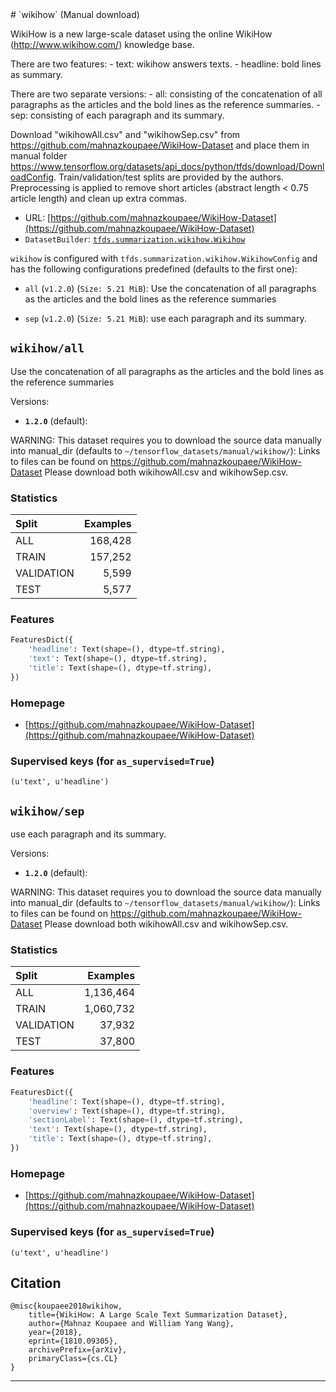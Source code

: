 <div itemscope itemtype="http://schema.org/Dataset">
  <div itemscope itemprop="includedInDataCatalog" itemtype="http://schema.org/DataCatalog">
    <meta itemprop="name" content="TensorFlow Datasets" />
  </div>
  <meta itemprop="name" content="wikihow" />
  <meta itemprop="description" content="&#10;WikiHow is a new large-scale dataset using the online WikiHow&#10;(http://www.wikihow.com/) knowledge base.&#10;&#10;There are two features:&#10;  - text: wikihow answers texts.&#10;  - headline: bold lines as summary.&#10;&#10;There are two separate versions:&#10;  - all: consisting of the concatenation of all paragraphs as the articles and&#10;         the bold lines as the reference summaries.&#10;  - sep: consisting of each paragraph and its summary.&#10;&#10;Download &quot;wikihowAll.csv&quot; and &quot;wikihowSep.csv&quot; from&#10;https://github.com/mahnazkoupaee/WikiHow-Dataset and place them in manual folder&#10;https://www.tensorflow.org/datasets/api_docs/python/tfds/download/DownloadConfig.&#10;Train/validation/test splits are provided by the authors.&#10;Preprocessing is applied to remove short articles&#10;(abstract length &lt; 0.75 article length) and clean up extra commas.&#10;&#10;&#10;To use this dataset:&#10;&#10;```python&#10;import tensorflow_datasets as tfds&#10;&#10;ds = tfds.load('wikihow', split='train')&#10;for ex in ds.take(4):&#10;  print(ex)&#10;```&#10;&#10;See [the guide](https://www.tensorflow.org/datasets/overview) for more&#10;informations on [tensorflow_datasets](https://www.tensorflow.org/datasets).&#10;&#10;" />
  <meta itemprop="url" content="https://www.tensorflow.org/datasets/catalog/wikihow" />
  <meta itemprop="sameAs" content="https://github.com/mahnazkoupaee/WikiHow-Dataset" />
  <meta itemprop="citation" content="&#10;@misc{koupaee2018wikihow,&#10;    title={WikiHow: A Large Scale Text Summarization Dataset},&#10;    author={Mahnaz Koupaee and William Yang Wang},&#10;    year={2018},&#10;    eprint={1810.09305},&#10;    archivePrefix={arXiv},&#10;    primaryClass={cs.CL}&#10;}&#10;" />
</div>
# `wikihow` (Manual download)

WikiHow is a new large-scale dataset using the online WikiHow
(http://www.wikihow.com/) knowledge base.

There are two features: - text: wikihow answers texts. - headline: bold lines as
summary.

There are two separate versions: - all: consisting of the concatenation of all
paragraphs as the articles and the bold lines as the reference summaries. - sep:
consisting of each paragraph and its summary.

Download "wikihowAll.csv" and "wikihowSep.csv" from
https://github.com/mahnazkoupaee/WikiHow-Dataset and place them in manual folder
https://www.tensorflow.org/datasets/api_docs/python/tfds/download/DownloadConfig.
Train/validation/test splits are provided by the authors. Preprocessing is
applied to remove short articles (abstract length < 0.75 article length) and
clean up extra commas.

*   URL:
    [https://github.com/mahnazkoupaee/WikiHow-Dataset](https://github.com/mahnazkoupaee/WikiHow-Dataset)
*   `DatasetBuilder`:
    [`tfds.summarization.wikihow.Wikihow`](https://github.com/tensorflow/datasets/tree/master/tensorflow_datasets/summarization/wikihow.py)

`wikihow` is configured with `tfds.summarization.wikihow.WikihowConfig` and has
the following configurations predefined (defaults to the first one):

*   `all` (`v1.2.0`) (`Size: 5.21 MiB`): Use the concatenation of all paragraphs
    as the articles and the bold lines as the reference summaries

*   `sep` (`v1.2.0`) (`Size: 5.21 MiB`): use each paragraph and its summary.

## `wikihow/all`

Use the concatenation of all paragraphs as the articles and the bold lines as
the reference summaries

Versions:

*   **`1.2.0`** (default):

WARNING: This dataset requires you to download the source data manually into
manual_dir (defaults to `~/tensorflow_datasets/manual/wikihow/`): Links to files
can be found on https://github.com/mahnazkoupaee/WikiHow-Dataset Please download
both wikihowAll.csv and wikihowSep.csv.

### Statistics

Split      | Examples
:--------- | -------:
ALL        | 168,428
TRAIN      | 157,252
VALIDATION | 5,599
TEST       | 5,577

### Features
```python
FeaturesDict({
    'headline': Text(shape=(), dtype=tf.string),
    'text': Text(shape=(), dtype=tf.string),
    'title': Text(shape=(), dtype=tf.string),
})
```

### Homepage

*   [https://github.com/mahnazkoupaee/WikiHow-Dataset](https://github.com/mahnazkoupaee/WikiHow-Dataset)

### Supervised keys (for `as_supervised=True`)
`(u'text', u'headline')`

## `wikihow/sep`
use each paragraph and its summary.

Versions:

*   **`1.2.0`** (default):

WARNING: This dataset requires you to download the source data manually into
manual_dir (defaults to `~/tensorflow_datasets/manual/wikihow/`): Links to files
can be found on https://github.com/mahnazkoupaee/WikiHow-Dataset Please download
both wikihowAll.csv and wikihowSep.csv.

### Statistics

Split      | Examples
:--------- | --------:
ALL        | 1,136,464
TRAIN      | 1,060,732
VALIDATION | 37,932
TEST       | 37,800

### Features
```python
FeaturesDict({
    'headline': Text(shape=(), dtype=tf.string),
    'overview': Text(shape=(), dtype=tf.string),
    'sectionLabel': Text(shape=(), dtype=tf.string),
    'text': Text(shape=(), dtype=tf.string),
    'title': Text(shape=(), dtype=tf.string),
})
```

### Homepage

*   [https://github.com/mahnazkoupaee/WikiHow-Dataset](https://github.com/mahnazkoupaee/WikiHow-Dataset)

### Supervised keys (for `as_supervised=True`)
`(u'text', u'headline')`

## Citation
```
@misc{koupaee2018wikihow,
    title={WikiHow: A Large Scale Text Summarization Dataset},
    author={Mahnaz Koupaee and William Yang Wang},
    year={2018},
    eprint={1810.09305},
    archivePrefix={arXiv},
    primaryClass={cs.CL}
}
```

--------------------------------------------------------------------------------
